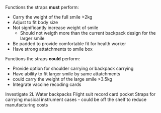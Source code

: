 Functions the straps **must** perform:
* Carry the weight of the full smile >2kg
* Adjust to fit body size
* Not significantly increase weight of smile
  * Should not weigth more than the current backpack design for the larger smile
* Be padded to provide comfortable fit for health worker
* Have strong attatchments to smile box
  
Functions the straps **could** perform:
* Provide option for shoulder carrying or backpack carrying
* Have ability to fit larger smile by same attatchments
* could carry the weight of the large smile >3.5kg
* Integrate vaccine recoding cards

Investigate 2L Water backpacks
Flight suit record card pocket
Straps for carrying musical instrument cases - could be off the shelf to reduce manufacturing costs

